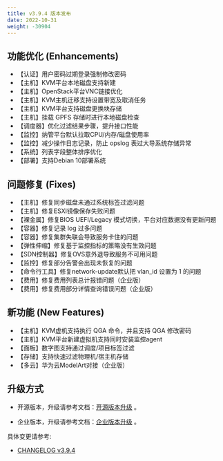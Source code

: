 ```yaml
---
title: v3.9.4 版本发布
date: 2022-10-31
weight: -30904
---
```



## 功能优化 (Enhancements)

- 【认证】用户密码过期登录强制修改密码
- 【主机】KVM平台本地磁盘支持新建
- 【主机】OpenStack平台VNC链接优化
- 【主机】KVM主机迁移支持设置带宽及取消任务
- 【主机】KVM平台支持磁盘更换块存储
- 【主机】挂载 GPFS 存储时进行本地磁盘检查
- 【调度器】优化过滤结果步骤，提升接口性能
- 【监控】纳管平台默认拉取CPU/内存/磁盘使用率
- 【监控】减少操作日志记录，防止 opslog 表过大导系统存储异常
- 【系统】列表字段整体排序优化
- 【部署】支持Debian 10部署系统


## 问题修复 (Fixes)

- 【主机】修复同步磁盘未通过系统标签过滤问题
- 【主机】修复ESXI镜像保存失败问题
- 【裸金属】修复BIOS UEFI/Legacy 模式切换，平台对应数据没有更新问题
- 【容器】修复记录 log 过多问题
- 【容器】修复集群失联会导致服务卡住的问题
- 【弹性伸缩】修复基于监控指标的策略没有生效问题
- 【SDN控制器】修复OVS意外退导致服务不可用问题
- 【监控】修复部分告警会出现未恢复的问题
- 【命令行工具】修复network-update默认把 vlan_id 设置为 1 的问题
- 【费用】修复费用列表总计报错问题（企业版）
- 【费用】修复费用部分详情查询错误问题（企业版）


## 新功能 (New Features)

- 【主机】KVM虚机支持执行 QGA 命令，并且支持 QGA 修改密码
- 【主机】KVM平台新建虚拟机支持同时安装监控agent
- 【面板】数字图支持通过调度/项目标签过滤
- 【存储】支持快速过滤物理机/宿主机存储
- 【多云】华为云ModelArt对接（企业版）

## 升级方式

- 开源版本，升级请参考文档：[开源版本升级](https://www.cloudpods.org/zh/docs/setup/upgrade/) 。

- 企业版本，升级请参考文档：[企业版本升级](https://docs.yunion.cn/zh/docs/quick/upgrade/) 。

具体变更请参考:

- [CHANGELOG v3.9.4](https://www.cloudpods.org/zh/docs/development/changelog/release-3.9/3-9-4/)

